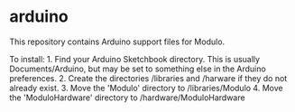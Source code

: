 arduino
=======

This repository contains Arduino support files for Modulo.

To install:
    1. Find your Arduino Sketchbook directory. This is usually Documents/Arduino,
       but may be set to something else in the Arduino preferences.
    2. Create the directories <Sketchbook>/libraries and <Sketchbook>/harware if they
       do not already exist.
    3. Move the 'Modulo' directory to <Your Sketchbook>/libraries/Modulo
    4. Move the 'ModuloHardware' directory to <Your Sketchbook>/hardware/ModuloHardware


